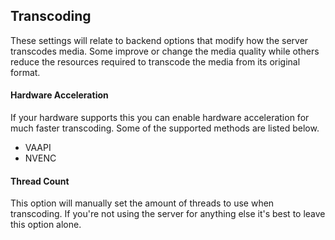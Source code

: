 ## Transcoding

These settings will relate to backend options that modify how the server transcodes media. Some improve or change the media quality while others reduce the resources required to transcode the media from its original format.

#### Hardware Acceleration

If your hardware supports this you can enable hardware acceleration for much faster transcoding. Some of the supported methods are listed below.

  * VAAPI
  * NVENC

#### Thread Count

This option will manually set the amount of threads to use when transcoding. If you're not using the server for anything else it's best to leave this option alone.
